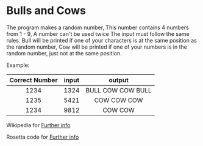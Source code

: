 # Bulls and Cows
The program makes a random number,
This number contains 4 numbers from 1 - 9, A number can't be used twice
The input must follow the same rules.
Bull will be printed if one of your characters is at the same position as the random number,
Cow will be printed if one of your numbers is in the random number, just not at the same position.

Example:

| Correct Number| input | output | 
| :-:           |  :-:  |   :-:  |
| 1234          | 1324 | BULL COW COW BULL |
| 1235          | 5421 | COW COW COW |
| 1234          | 9812 | COW COW |

Wikipedia for [Further info](https://en.wikipedia.org/wiki/Bulls_and_Cows)

Rosetta code for [Further info](http://rosettacode.org/wiki/Bulls_and_cows)
